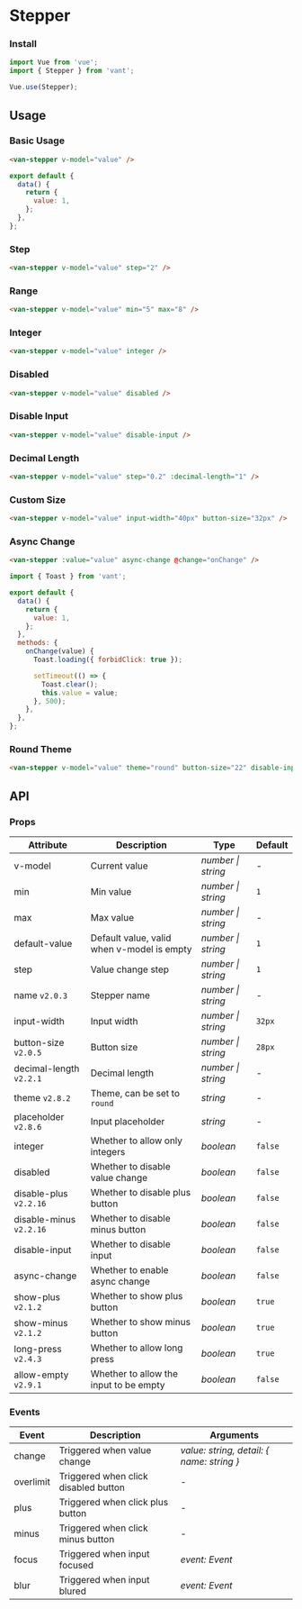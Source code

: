 # Stepper

### Install

```js
import Vue from 'vue';
import { Stepper } from 'vant';

Vue.use(Stepper);
```

## Usage

### Basic Usage

```html
<van-stepper v-model="value" />
```

```js
export default {
  data() {
    return {
      value: 1,
    };
  },
};
```

### Step

```html
<van-stepper v-model="value" step="2" />
```

### Range

```html
<van-stepper v-model="value" min="5" max="8" />
```

### Integer

```html
<van-stepper v-model="value" integer />
```

### Disabled

```html
<van-stepper v-model="value" disabled />
```

### Disable Input

```html
<van-stepper v-model="value" disable-input />
```

### Decimal Length

```html
<van-stepper v-model="value" step="0.2" :decimal-length="1" />
```

### Custom Size

```html
<van-stepper v-model="value" input-width="40px" button-size="32px" />
```

### Async Change

```html
<van-stepper :value="value" async-change @change="onChange" />
```

```js
import { Toast } from 'vant';

export default {
  data() {
    return {
      value: 1,
    };
  },
  methods: {
    onChange(value) {
      Toast.loading({ forbidClick: true });

      setTimeout(() => {
        Toast.clear();
        this.value = value;
      }, 500);
    },
  },
};
```

### Round Theme

```html
<van-stepper v-model="value" theme="round" button-size="22" disable-input />
```

## API

### Props

| Attribute | Description | Type | Default |
| --- | --- | --- | --- |
| v-model | Current value | _number \| string_ | - |
| min | Min value | _number \| string_ | `1` |
| max | Max value | _number \| string_ | - |
| default-value | Default value, valid when v-model is empty | _number \| string_ | `1` |
| step | Value change step | _number \| string_ | `1` |
| name `v2.0.3` | Stepper name | _number \| string_ | - |
| input-width | Input width | _number \| string_ | `32px` |
| button-size `v2.0.5` | Button size | _number \| string_ | `28px` |
| decimal-length `v2.2.1` | Decimal length | _number \| string_ | - |
| theme `v2.8.2` | Theme, can be set to `round` | _string_ | - |
| placeholder `v2.8.6` | Input placeholder | _string_ | - |
| integer | Whether to allow only integers | _boolean_ | `false` |
| disabled | Whether to disable value change | _boolean_ | `false` |
| disable-plus `v2.2.16` | Whether to disable plus button | _boolean_ | `false` |
| disable-minus `v2.2.16` | Whether to disable minus button | _boolean_ | `false` |
| disable-input | Whether to disable input | _boolean_ | `false` |
| async-change | Whether to enable async change | _boolean_ | `false` | - |
| show-plus `v2.1.2` | Whether to show plus button | _boolean_ | `true` |
| show-minus `v2.1.2` | Whether to show minus button | _boolean_ | `true` |
| long-press `v2.4.3` | Whether to allow long press | _boolean_ | `true` |
| allow-empty `v2.9.1` | Whether to allow the input to be empty | _boolean_ | `false` |

### Events

| Event | Description | Arguments |
| --- | --- | --- |
| change | Triggered when value change | _value: string, detail: { name: string }_ |
| overlimit | Triggered when click disabled button | - |
| plus | Triggered when click plus button | - |
| minus | Triggered when click minus button | - |
| focus | Triggered when input focused | _event: Event_ |
| blur | Triggered when input blured | _event: Event_ |
